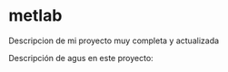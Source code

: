# metlab

Descripcion de mi proyecto muy completa y actualizada

Descripción de agus en este proyecto: